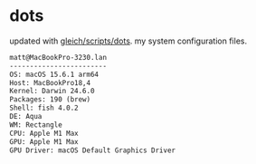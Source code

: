 # dots

updated with [gleich/scripts/dots](https://github.com/gleich/scripts/tree/main/dots). my system configuration files.

```txt
matt@MacBookPro-3230.lan 
------------------------ 
OS: macOS 15.6.1 arm64 
Host: MacBookPro18,4 
Kernel: Darwin 24.6.0 
Packages: 190 (brew) 
Shell: fish 4.0.2 
DE: Aqua 
WM: Rectangle 
CPU: Apple M1 Max 
GPU: Apple M1 Max 
GPU Driver: macOS Default Graphics Driver
```